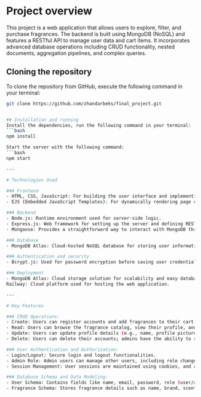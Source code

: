 # Project overview

This project is a web application that allows users to explore, filter, and purchase fragrances. The backend is built using MongoDB (NoSQL) and features a RESTful API to manage user data and cart items. It incorporates advanced database operations including CRUD functionality, nested documents, aggregation pipelines, and complex queries.
 
## Cloning the repository
To clone the repository from GitHub, execute the following command in your terminal:
```bash
git clone https://github.com/zhandarbeks/final_project.git


## Installation and running
Install the dependencies, run the following command in your terminal:
```bash
npm install

Start the server with the following command:
```bash
npm start

---

# Technologies Used

### Frontend
- HTML, CSS, JavaScript: For building the user interface and implementing client-side functionality.
- EJS (Embedded JavaScript Templates): For dynamically rendering page content.

### Backend
- Node.js: Runtime environment used for server-side logic.
- Express.js: Web framework for setting up the server and defining RESTful API routes.
- Mongoose: Provides a straightforward way to interact with MongoDB through object modeling.

### Database
- MongoDB Atlas: Cloud-hosted NoSQL database for storing user information, fragrances, and cart data.

### Authentication and security
- Bcrypt.js: Used for password encryption before saving user credentials.

### Deployment
- MongoDB Atlas: Cloud storage solution for scalability and easy database access.
Railway: Cloud platform used for hosting the web application.

---

# Key Features

### CRUD Operations:
- Create: Users can register accounts and add fragrances to their cart.
- Read: Users can browse the fragrance catalog, view their profile, and check their cart.
- Update: Users can update profile details (e.g., name, profile picture) and modify product information.
- Delete: Users can delete their accounts; admins have the ability to remove users or fragrances.

### User Authentication and Authorization:
- Login/Logout: Secure login and logout functionalities.
- Admin Role: Admin users can manage other users, including role changes or account deletions.
- Session Management: User sessions are maintained using cookies, and authentication is handled via JWT tokens.

### Database Schema and Data Modeling:
- User Schema: Contains fields like name, email, password, role (user/admin), profile picture, and cart items.
- Fragrance Schema: Stores fragrance details such as name, brand, scent, size, price, and image URL.

